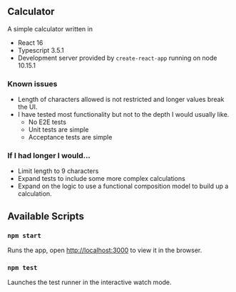 ## Calculator

A simple calculator written in
- React 16
- Typescript 3.5.1
- Development server provided by `create-react-app` running on node 10.15.1

### Known issues
- Length of characters allowed is not restricted and longer values break the UI.
- I have tested most functionality but not to the depth I would usually like.
    - No E2E tests
    - Unit tests are simple
    - Acceptance tests are simple
    
### If I had longer I would...
- Limit length to 9 characters
- Expand tests to include some more complex calculations
- Expand on the logic to use a functional composition model to build up a calculation.

## Available Scripts

### `npm start`

Runs the app, open [http://localhost:3000](http://localhost:3000) to view it in the browser.

### `npm test`

Launches the test runner in the interactive watch mode.<br>

